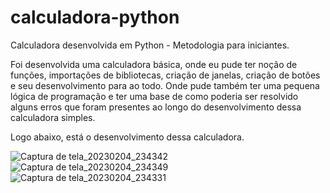 # calculadora-python
Calculadora desenvolvida em Python - Metodologia para iniciantes.

Foi desenvolvida uma calculadora básica, onde eu pude ter noção de funções, importações de bibliotecas, criação de janelas, criação de botões e seu desenvolvimento
para ao todo. Onde pude também ter uma pequena lógica de programação e ter uma base de como poderia ser resolvido alguns erros que foram presentes ao longo do desenvolvimento dessa calculadora simples.

Logo abaixo, está o desenvolvimento dessa calculadora.

![Captura de tela_20230204_234342](https://user-images.githubusercontent.com/90862900/216799027-ebc016b5-c68f-40be-a3e9-bd7b2213f3ab.png)
![Captura de tela_20230204_234349](https://user-images.githubusercontent.com/90862900/216799024-098695ec-c5a4-433f-9b37-8bec43f661ac.png) 
![Captura de tela_20230204_234331](https://user-images.githubusercontent.com/90862900/216799025-58eaf3d0-c930-42bd-88d7-15b975b35c3c.png)
